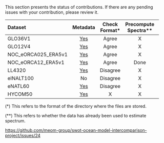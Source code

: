 This section presents the status of contributions. If there are any pending issues with your contribution, please review it.

| Dataset            | Metadata | Check Format* | Precompute Spectra** |Pending Issues |
| :----------------  | :------: | :----------: | :-------------------: |:------------: |
| GLO36V1            |[Yes](https://github.com/meom-group/swot-ocean-model-intercomparison-project/blob/main/Dataset_GLO36V1)   |  Agree       | X                     |      Done       |
| GLO12V4            |[Yes](https://github.com/meom-group/swot-ocean-model-intercomparison-project/blob/main/Dataset_GLO12V4)   |  Agree       | X                     |      No       |
| NOC_eORCA025_ERA5v1|[Yes](https://github.com/meom-group/swot-ocean-model-intercomparison-project/blob/main/Dataset_NOC_eORCA025_ERA5v1) |  Agree       | X                     |      No       |
| NOC_eORCA12_ERA5v1 |[Yes](https://github.com/meom-group/swot-ocean-model-intercomparison-project/blob/main/Dataset_NOC_eORCA12_ERA5v1)   |  Agree       | Done                  |      No       |
| LL4320             |[Yes](https://github.com/meom-group/swot-ocean-model-intercomparison-project/blob/main/Dataset_LLC432)   |  Disagree    | X                     |      [Yes](https://github.com/meom-group/swot-ocean-model-intercomparison-project/issues/24)      |
| eINALT100          |   No     |  Disagree    | X                     |      Yes      |
| eNATL60            |[Yes](https://github.com/meom-group/swot-ocean-model-intercomparison-project/tree/main/Dataset_eNATL60)   |  Disagree    | X                     |      Yes      |
| HYCOM50           |[Yes](https://github.com/meom-group/swot-ocean-model-intercomparison-project/blob/main/HYCOM50_absolute_wind_dataset/metadata_HYCOM50_absolute_wind.yaml)   |  X    | X                     |      X      |

(*) This refers to the format of the directory where the files are stored.

(**) This refers to whether the data has already been used to estimate spectrum.

https://github.com/meom-group/swot-ocean-model-intercomparison-project/issues/24
